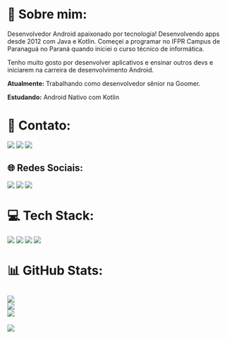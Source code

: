 # 💫 Sobre mim:
Desenvolvedor Android apaixonado por tecnologia! Desenvolvendo apps desde 2012 com Java e Kotlin. Começei a programar no IFPR Campus de Paranaguá no Paraná quando iniciei o curso técnico de informática.

Tenho muito gosto por desenvolver aplicativos e ensinar outros devs e iniciarem na carreira de desenvolvimento Android.

**Atualmente:** Trabalhando como desenvolvedor sênior na Goomer.

**Estudando:** Android Nativo com Kotlin


# 📧 Contato:

<a href="mailto:kaiqueocanha@hotmail.com"><img src="https://img.shields.io/badge/Gmail-D14836?style=for-the-badge&logo=gmail&logoColor=white"/><a/>
<a href="https://www.linkedin.com/in/kaiqueocanha/"><img src="https://img.shields.io/badge/LinkedIn-0077B5?style=for-the-badge&logo=linkedin&logoColor=white"/><a/>
<a href="https://wa.me/+5541991965121"><img src="https://img.shields.io/badge/WhatsApp-25D366?style=for-the-badge&logo=whatsapp&logoColor=white"/><a/>

## 🌐 Redes Sociais:
<a href="https://instagram.com/kaiqueocanha"><img src="https://img.shields.io/badge/Instagram-E4405F?style=for-the-badge&logo=instagram&logoColor=white"/><a/>
<a href="https://twitter.com/kaiqueocanha"><img src="https://img.shields.io/badge/Twitter-1DA1F2?style=for-the-badge&logo=twitter&logoColor=white"/><a/>
<a href="https://www.youtube.com/c/kaiqueocanhaa"><img src="https://img.shields.io/badge/YouTube-FF0000?style=for-the-badge&logo=youtube&logoColor=white"/><a/>

# 💻 Tech Stack:
<img src="https://img.shields.io/badge/Android-3DDC84?style=for-the-badge&logo=android&logoColor=white"/> <img src="https://img.shields.io/badge/Kotlin-0095D5?&style=for-the-badge&logo=kotlin&logoColor=white"/>
<img src="https://img.shields.io/badge/Android_Studio-3DDC84?style=for-the-badge&logo=android-studio&logoColor=white"/>
<img src="https://img.shields.io/badge/GitHub-100000?style=for-the-badge&logo=github&logoColor=white"/>

# 📊 GitHub Stats:
![](https://github-readme-stats.vercel.app/api?username=kaiqueocanha&theme=default&hide_border=false&include_all_commits=true&count_private=true)<br/>
![](https://github-readme-streak-stats.herokuapp.com/?user=kaiqueocanha&theme=default&hide_border=false)<br/>
![](https://github-readme-stats.vercel.app/api/top-langs/?username=kaiqueocanha&theme=default&hide_border=false&include_all_commits=true&count_private=true&layout=compact)
---
[![](https://visitcount.itsvg.in/api?id=kaiqueocanha&icon=0&color=0)](https://visitcount.itsvg.in)
